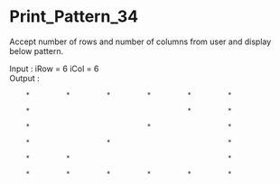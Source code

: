 # Print_Pattern_34

Accept number of rows and number of columns from user and display
below pattern.

Input : iRow = 6	iCol = 6            
Output : 	    
        
        *         *         *         *         *         *         
        
        *                                       *         *         
        
        *                             *                   *         
        
        *                   *                             *         
        
        *         *                                       *         
        
        *         *         *         *         *         * 
        
     

